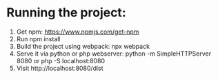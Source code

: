 # Running the project:
1. Get npm: https://www.npmjs.com/get-npm
2. Run npm install
3. Build the project using webpack: npx webpack
4. Serve it via python or php webserver: python -m SimpleHTTPServer 8080 or php -S localhost:8080
5. Visit http://localhost:8080/dist
